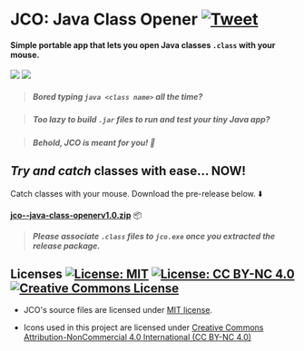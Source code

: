 # JCO: Java Class Opener [![Tweet](https://img.shields.io/twitter/url/http/shields.io.svg?style=social)](https://twitter.com/intent/tweet?text=Behold%20JCO%20is%20meant%20for%20you!%20Check%20out%20Java%20Class%20Opener%20on%20%40github%20https://github.com/raymelon/jco--java-class-opener%20@codeship%20&hashtags=codeshipped)

#### Simple portable app that lets you open Java classes `.class` with your mouse.
 
![](https://reposs.herokuapp.com/?path=raymelon/jco--java-class-opener)
[![](https://codeship.com/projects/31e79f50-ae45-0134-1184-36e7a5ec89be/status?branch=master)](https://app.codeship.com/projects/192622)

>##### *Bored typing `java <class name>` all the time?*

>##### *Too lazy to build `.jar` files to run and test your tiny Java app?*

>##### *Behold, JCO is meant for you!* :dizzy:

## *Try and catch* classes with ease... NOW!
Catch classes with your mouse. Download the pre-release below. :arrow_down:

**[jco--java-class-openerv1.0.zip](https://github.com/raymelon/jco--java-class-opener/releases/tag/1.0)** :package:

> ***Please associate `.class` files to `jco.exe` once you extracted the release package.***

## Licenses [![License: MIT](https://img.shields.io/badge/License-MIT-yellow.svg?style=flat-square)](https://opensource.org/licenses/MIT) [![License: CC BY-NC 4.0](https://img.shields.io/badge/License-CC%20BY--NC%204.0-lightgrey.svg?style=flat-square)](http://creativecommons.org/licenses/by-nc/4.0/) <a rel="license" href="http://creativecommons.org/licenses/by-nc/4.0/"><img alt="Creative Commons License" style="border-width:0" src="https://i.creativecommons.org/l/by-nc/4.0/88x31.png" /></a>

- JCO's source files are licensed under [MIT license](https://github.com/raymelon/jco--java-class-opener/blob/master/LICENSE.md). 

- Icons used in this project are licensed under [Creative Commons Attribution-NonCommercial 4.0 International (CC BY-NC 4.0)](https://github.com/raymelon/jco--java-class-opener/blob/master/LICENSE-icons.md)
